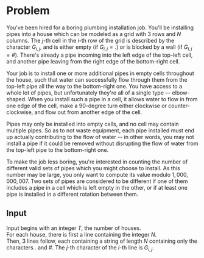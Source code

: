 # Problem

You've been hired for a boring plumbing installation job. You'll be installing pipes into a house which can be modeled as a grid with $3$ rows and $N$ columns. The $j$-th cell in the $i$-th row of the grid is described by the character $G_{i,j}$, and is either empty (if $G_{i,j} = .$) or is blocked by a wall (if $G_{i,j} = \#$). There's already a pipe incoming into the left edge of the top-left cell, and another pipe leaving from the right edge of the bottom-right cell.

Your job is to install one or more additional pipes in empty cells throughout the house, such that water can successfully flow through them from the top-left pipe all the way to the bottom-right one. You have access to a whole lot of pipes, but unfortunately they're all of a single type — elbow-shaped. When you install such a pipe in a cell, it allows water to flow in from one edge of the cell, make a 90-degree turn either clockwise or counter-clockwise, and flow out from another edge of the cell.

Pipes may only be installed into empty cells, and no cell may contain multiple pipes. So as to not waste equipment, each pipe installed must end up actually contributing to the flow of water -- in other words, you may not install a pipe if it could be removed without disrupting the flow of water from the top-left pipe to the bottom-right one.

To make the job less boring, you're interested in counting the number of different valid sets of pipes which you might choose to install. As this number may be large, you only want to compute its value modulo $1,000,000,007$. Two sets of pipes are considered to be different if one of them includes a pipe in a cell which is left empty in the other, or if at least one pipe is installed in a different rotation between them.

## Input

Input begins with an integer $T$, the number of houses.  
For each house, there is first a line containing the integer $N$.  
Then, $3$ lines follow, each containing a string of length $N$ containing only the characters $.$ and $\#$. The $j$-th character of the $i$-th line is $G_{i,j}$.
